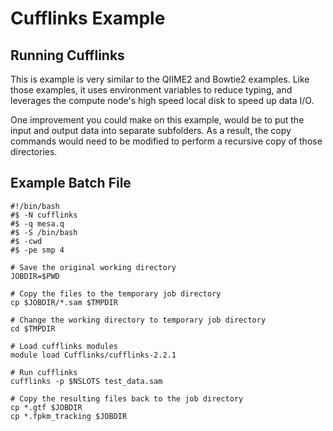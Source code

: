# Cufflinks Example

## Running Cufflinks

This is example is very similar to the QIIME2 and Bowtie2 examples. Like those
examples, it uses environment variables to reduce typing, and leverages the compute
node's high speed local disk to speed up data I/O.

One improvement you could make on this example, would be to put the input and output
data into separate subfolders. As a result, the copy commands would need to be modified
to perform a recursive copy of those directories.

## Example Batch File

    #!/bin/bash
    #$ -N cufflinks
    #$ -q mesa.q
    #$ -S /bin/bash
    #$ -cwd
    #$ -pe smp 4
    
    # Save the original working directory
    JOBDIR=$PWD
    
    # Copy the files to the temporary job directory
    cp $JOBDIR/*.sam $TMPDIR
    
    # Change the working directory to temporary job directory
    cd $TMPDIR
    
    # Load cufflinks modules
    module load Cufflinks/cufflinks-2.2.1
    
    # Run cufflinks 
    cufflinks -p $NSLOTS test_data.sam
    
    # Copy the resulting files back to the job directory
    cp *.gtf $JOBDIR
    cp *.fpkm_tracking $JOBDIR
